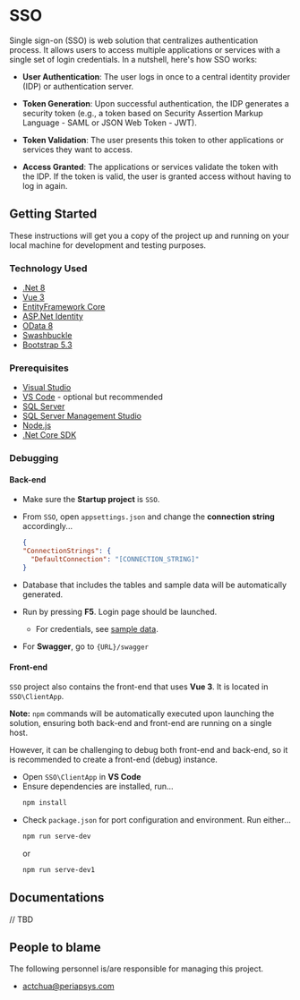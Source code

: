 # SSO

Single sign-on (SSO) is web solution that centralizes authentication process. It allows users to access multiple applications or services with a single set of login credentials. In a nutshell, here's how SSO works:

- **User Authentication**: The user logs in once to a central identity provider (IDP) or authentication server.

- **Token Generation**: Upon successful authentication, the IDP generates a security token (e.g., a token based on Security Assertion Markup Language - SAML or JSON Web Token - JWT).

- **Token Validation**: The user presents this token to other applications or services they want to access.

- **Access Granted**: The applications or services validate the token with the IDP. If the token is valid, the user is granted access without having to log in again.

## Getting Started

These instructions will get you a copy of the project up and running on your local machine for development and testing purposes.

### Technology Used

- [.Net 8](https://www.microsoft.com/net/download/windows)
- [Vue 3](https://vuejs.org/guide/introduction.html)
- [EntityFramework Core](https://docs.microsoft.com/en-us/ef/core/)
- [ASP.Net Identity](https://www.asp.net/identity)
- [OData 8](https://learn.microsoft.com/en-us/odata/webapi-8/overview)
- [Swashbuckle](https://github.com/domaindrivendev/Swashbuckle)
- [Bootstrap 5.3](https://getbootstrap.com)

### Prerequisites

- [Visual Studio](https://www.visualstudio.com/)
- [VS Code](https://code.visualstudio.com) - optional but recommended
- [SQL Server](https://www.microsoft.com/en-us/sql-server/sql-server-2022)
- [SQL Server Management Studio](https://msdn.microsoft.com/en-us/library/mt238290.aspx)
- [Node.js](https://nodejs.org)
- [.Net Core SDK](https://dotnet.microsoft.com/download)

### Debugging

#### Back-end
- Make sure the **Startup project** is `SSO`.
- From `SSO`, open `appsettings.json` and change the **connection string** accordingly...
  ```json
  {
  "ConnectionStrings": {
    "DefaultConnection": "[CONNECTION_STRING]"
  }
  ```

- Database that includes the tables and sample data will be automatically generated.
- Run by pressing **F5**. Login page should be launched.
  - For credentials, see [sample data](SSO.Infrastructure/Migrations/20231216130229_Seed.cs).
- For **Swagger**, go to `{URL}/swagger`

#### Front-end
`SSO` project also contains the front-end that uses **Vue 3**. It is located in `SSO\ClientApp`.

**Note:** `npm` commands will be automatically executed upon launching the solution, ensuring both back-end and front-end are running on a single host.

However, it can be challenging to debug both front-end and back-end, so it is recommended to create a front-end (debug) instance.
- Open `SSO\ClientApp` in **VS Code**
- Ensure dependencies are installed, run...
  ```bash
  npm install
  ```
- Check `package.json` for port configuration and environment. Run either...
  ```bash
  npm run serve-dev
  ```
  or
  ```bash
  npm run serve-dev1
  ```

## Documentations
// TBD


## People to blame

The following personnel is/are responsible for managing this project.

- [actchua@periapsys.com](mailto:actchua@periapsys.com)
